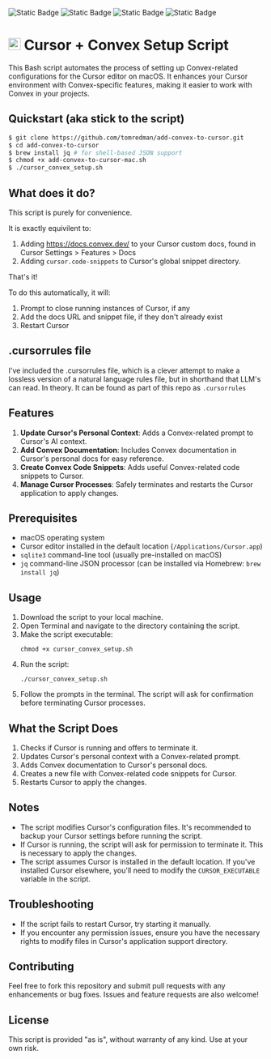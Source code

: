 ![Static Badge](https://img.shields.io/badge/platform-convex-orange) ![Static Badge](https://img.shields.io/badge/script-bash-green) ![Static Badge](https://img.shields.io/badge/version-0.1-yellow) ![Static Badge](https://img.shields.io/badge/contributions-accepting-green)


# <img src="https://github.com/user-attachments/assets/28071790-624c-47f3-b95d-9b749554b0b5" width="24"> Cursor + Convex Setup Script

This Bash script automates the process of setting up Convex-related configurations for the Cursor editor on macOS. It enhances your Cursor environment with Convex-specific features, making it easier to work with Convex in your projects.

## Quickstart (aka stick to the script)

```bash
$ git clone https://github.com/tomredman/add-convex-to-cursor.git
$ cd add-convex-to-cursor
$ brew install jq # for shell-based JSON support
$ chmod +x add-convex-to-cursor-mac.sh
$ ./cursor_convex_setup.sh
```

## What does it do?

This script is purely for convenience.

It is exactly equivilent to:

1. Adding https://docs.convex.dev/ to your Cursor custom docs, found in Cursor Settings > Features > Docs
2. Adding `cursor.code-snippets` to Cursor's global snippet directory.

That's it!

To do this automatically, it will:

1. Prompt to close running instances of Cursor, if any
2. Add the docs URL and snippet file, if they don't already exist
3. Restart Cursor

## .cursorrules file

I've included the .cursorrules file, which is a clever attempt to make a lossless version of a natural language rules file, but in shorthand that LLM's can read. In theory. It can be found as part of this repo as `.cursorrules`

## Features

1. **Update Cursor's Personal Context**: Adds a Convex-related prompt to Cursor's AI context.
2. **Add Convex Documentation**: Includes Convex documentation in Cursor's personal docs for easy reference.
3. **Create Convex Code Snippets**: Adds useful Convex-related code snippets to Cursor.
4. **Manage Cursor Processes**: Safely terminates and restarts the Cursor application to apply changes.

## Prerequisites

- macOS operating system
- Cursor editor installed in the default location (`/Applications/Cursor.app`)
- `sqlite3` command-line tool (usually pre-installed on macOS)
- `jq` command-line JSON processor (can be installed via Homebrew: `brew install jq`)

## Usage

1. Download the script to your local machine.
2. Open Terminal and navigate to the directory containing the script.
3. Make the script executable:
   ```
   chmod +x cursor_convex_setup.sh
   ```
4. Run the script:
   ```
   ./cursor_convex_setup.sh
   ```
5. Follow the prompts in the terminal. The script will ask for confirmation before terminating Cursor processes.

## What the Script Does

1. Checks if Cursor is running and offers to terminate it.
2. Updates Cursor's personal context with a Convex-related prompt.
3. Adds Convex documentation to Cursor's personal docs.
4. Creates a new file with Convex-related code snippets for Cursor.
5. Restarts Cursor to apply the changes.

## Notes

- The script modifies Cursor's configuration files. It's recommended to backup your Cursor settings before running the script.
- If Cursor is running, the script will ask for permission to terminate it. This is necessary to apply the changes.
- The script assumes Cursor is installed in the default location. If you've installed Cursor elsewhere, you'll need to modify the `CURSOR_EXECUTABLE` variable in the script.

## Troubleshooting

- If the script fails to restart Cursor, try starting it manually.
- If you encounter any permission issues, ensure you have the necessary rights to modify files in Cursor's application support directory.

## Contributing

Feel free to fork this repository and submit pull requests with any enhancements or bug fixes. Issues and feature requests are also welcome!

## License

This script is provided "as is", without warranty of any kind. Use at your own risk.
